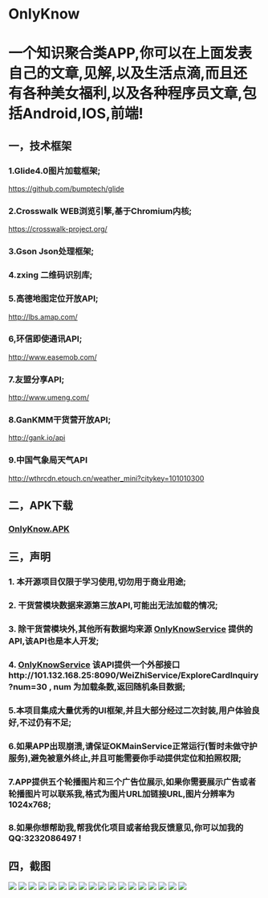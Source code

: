 # OnlyKnow

# 一个知识聚合类APP,你可以在上面发表自己的文章,见解,以及生活点滴,而且还有各种美女福利,以及各种程序员文章,包括Android,IOS,前端!

## 一，技术框架

### 1.Glide4.0图片加载框架;
https://github.com/bumptech/glide

### 2.Crosswalk WEB浏览引擎,基于Chromium内核;
https://crosswalk-project.org/

### 3.Gson Json处理框架;

### 4.zxing 二维码识别库;

### 5.高德地图定位开放API;
http://lbs.amap.com/

### 6,环信即使通讯API;
http://www.easemob.com/

### 7.友盟分享API;
http://www.umeng.com/

### 8.GanKMM干货营开放API;
http://gank.io/api

### 9.中国气象局天气API
http://wthrcdn.etouch.cn/weather_mini?citykey=101010300

## 二，APK下载

### [OnlyKnow.APK](http://101.132.168.25:8090/WeiZhiService/APP/OnlyKnow.apk)

## 三，声明

### 1. 本开源项目仅限于学习使用,切勿用于商业用途;

### 2. 干货营模块数据来源第三放API,可能出无法加载的情况;

### 3. 除干货营模块外,其他所有数据均来源 [OnlyKnowService](http://101.132.168.25:8090/WeiZhiService/index.jsp) 提供的API,该API也是本人开发;

### 4. [OnlyKnowService](http://101.132.168.25:8090/WeiZhiService/index.jsp) 该API提供一个外部接口http://101.132.168.25:8090/WeiZhiService/ExploreCardInquiry?num=30 , num 为加载条数,返回随机条目数据;

### 5.本项目集成大量优秀的UI框架,并且大部分经过二次封装,用户体验良好,不过仍有不足;

### 6.如果APP出现崩溃,请保证OKMainService正常运行(暂时未做守护服务),避免被意外终止,并且可能需要你手动提供定位和拍照权限;

### 7.APP提供五个轮播图片和三个广告位展示,如果你需要展示广告或者轮播图片可以联系我,格式为图片URL加链接URL,图片分辨率为1024x768;

### 8.如果你想帮助我,帮我优化项目或者给我反馈意见,你可以加我的 QQ:3232086497 !

## 四，截图

![](https://github.com/TongXingWen22/OnlyKnow/raw/master/screenshots/001.png)
![](https://github.com/TongXingWen22/OnlyKnow/raw/master/screenshots/002.png)
![](https://github.com/TongXingWen22/OnlyKnow/raw/master/screenshots/003.png)
![](https://github.com/TongXingWen22/OnlyKnow/raw/master/screenshots/004.png)
![](https://github.com/TongXingWen22/OnlyKnow/raw/master/screenshots/005.png)
![](https://github.com/TongXingWen22/OnlyKnow/raw/master/screenshots/006.png)
![](https://github.com/TongXingWen22/OnlyKnow/raw/master/screenshots/007.png)
![](https://github.com/TongXingWen22/OnlyKnow/raw/master/screenshots/008.png)
![](https://github.com/TongXingWen22/OnlyKnow/raw/master/screenshots/009.png)
![](https://github.com/TongXingWen22/OnlyKnow/raw/master/screenshots/010.png)
![](https://github.com/TongXingWen22/OnlyKnow/raw/master/screenshots/011.png)
![](https://github.com/TongXingWen22/OnlyKnow/raw/master/screenshots/012.png)
![](https://github.com/TongXingWen22/OnlyKnow/raw/master/screenshots/013.png)
![](https://github.com/TongXingWen22/OnlyKnow/raw/master/screenshots/014.png)
![](https://github.com/TongXingWen22/OnlyKnow/raw/master/screenshots/015.png)
![](https://github.com/TongXingWen22/OnlyKnow/raw/master/screenshots/016.png)
![](https://github.com/TongXingWen22/OnlyKnow/raw/master/screenshots/017.png)
![](https://github.com/TongXingWen22/OnlyKnow/raw/master/screenshots/018.png)
